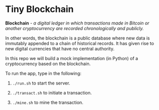 # Tiny Blockchain

**Blockchain** - _a digital ledger in which transactions made in Bitcoin or another cryptocurrency are recorded chronologically and publicly._

In other words, the blockchain is a public database where new data is immutably appended to a chain of historical records. It has given rise to new digital currencies that have no central authority.

In this repo we will build a mock implementation (in Python) of a cryptocurrency based on the blockchain.

To run the app, type in the following:

1. `./run.sh` to start the server.

2. `./transact.sh` to initiate a transaction.

3. `./mine.sh` to mine the transaction.
